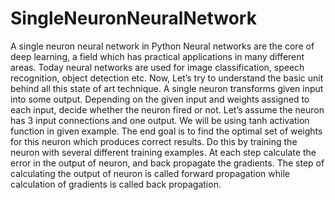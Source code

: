 # SingleNeuronNeuralNetwork
 A single neuron neural network in Python  Neural networks are the core of deep learning, a field which has practical applications in many different areas. Today neural networks are used for image classification, speech recognition, object detection etc. Now, Let’s try to understand the basic unit behind all this state of art technique.  A single neuron transforms given input into some output. Depending on the given input and weights assigned to each input, decide whether the neuron fired or not. Let’s assume the neuron has 3 input connections and one output.    We will be using tanh activation function in given example.  The end goal is to find the optimal set of weights for this neuron which produces correct results. Do this by training the neuron with several different training examples. At each step calculate the error in the output of neuron, and back propagate the gradients. The step of calculating the output of neuron is called forward propagation while calculation of gradients is called back propagation.
